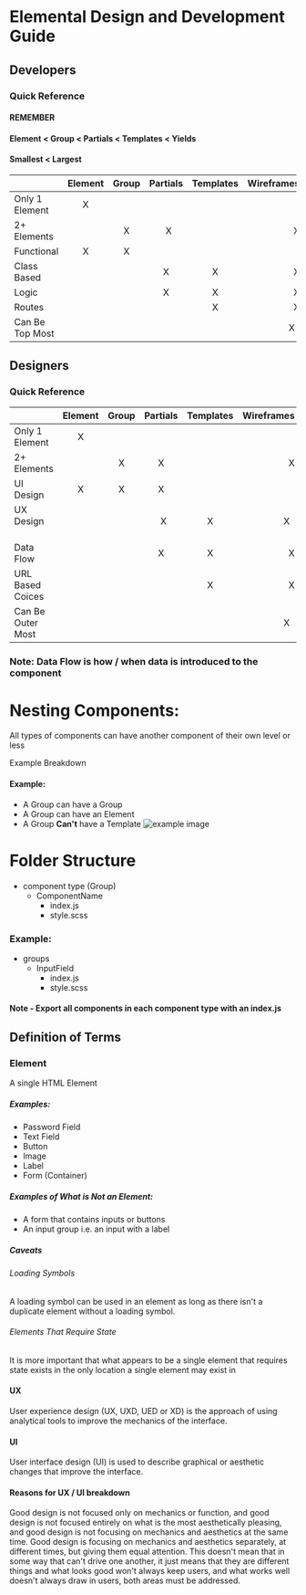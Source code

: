 # Elemental Design and Development Guide

## Developers
### Quick Reference
#### REMEMBER 
#### Element < Group < Partials < Templates < Yields
#### Smallest < Largest

|                 | Element   | Group | Partials | Templates | Wireframes |
| :-------------  |:---------:| :---: | :-------:| :------:  | ---------: |
| Only 1 Element  |     X     |       |          |           |            | 
| 2+  Elements    |           |   X   |     X    |           |      X     |
| Functional      |     X     |   X   |          |           |            |
| Class Based     |           |       |     X    |     X     |      X     |
| Logic           |           |       |     X    |     X     |      X     | 
| Routes          |           |       |          |     X     |      X     |
| Can Be Top Most |           |       |          |           |      X     |




## Designers
### Quick Reference

|                   | Element   | Group | Partials | Templates | Wireframes |
| :---------------  |:---------:| :---: | :-------:| :------:  | ---------: |
| Only 1 Element    |     X     |       |          |           |            | 
| 2+  Elements      |           |   X   |     X    |           |      X     |
| UI Design         |     X     |   X   |     X    |           |            |
| UX Design         |           |       |     X    |     X     |      X     | 
| Data Flow         |           |       |     X    |     X     |      X     | 
| URL Based Coices  |           |       |          |     X     |      X     |
| Can Be Outer Most |           |       |          |           |      X     |

### Note: Data Flow is how / when data is introduced to the component

# Nesting Components:
All types of components can have another component of their own level or less

Example Breakdown

#### Example:
* A Group can have a Group
* A Group can have an Element
* A Group **Can't** have a Template
![example image](/example.png?raw=true)

# Folder Structure
* component type (Group)
  * ComponentName
    * index.js
    * style.scss

### Example:
* groups
  * InputField
    * index.js
    * style.scss
#### Note - Export all components in each component type with an index.js
## Definition of Terms


### Element
A single HTML Element
##### Examples: 
* Password Field
* Text Field
* Button
* Image
* Label
* Form (Container)

##### Examples of What is Not an Element:
* A form that contains inputs or buttons
* An input group i.e. an input with a label

##### Caveats
###### Loading Symbols
A loading symbol can be used in an element as long as there isn't
a duplicate element without a loading symbol.

###### Elements That Require State
It is more important that what appears to be a single element that requires state exists in the only location a single element may exist in

#### UX
User experience design (UX, UXD, UED or XD) is the approach of using analytical tools to improve the mechanics of the interface.

#### UI
User interface design (UI) is used to describe graphical or aesthetic changes that improve the interface.  

#### Reasons for UX / UI breakdown
Good design is not focused only on mechanics or function, and good design is not focused entirely on what is the most aesthetically pleasing, and good design is not focusing on mechanics and aesthetics at the same time. Good design is focusing on mechanics and aesthetics separately, at different times, but giving them equal attention. 
This doesn't mean that in some way that can't drive one another, it just means that they are different things and what looks good won't always keep users, and what works well doesn't always draw in users, both areas must be addressed.
